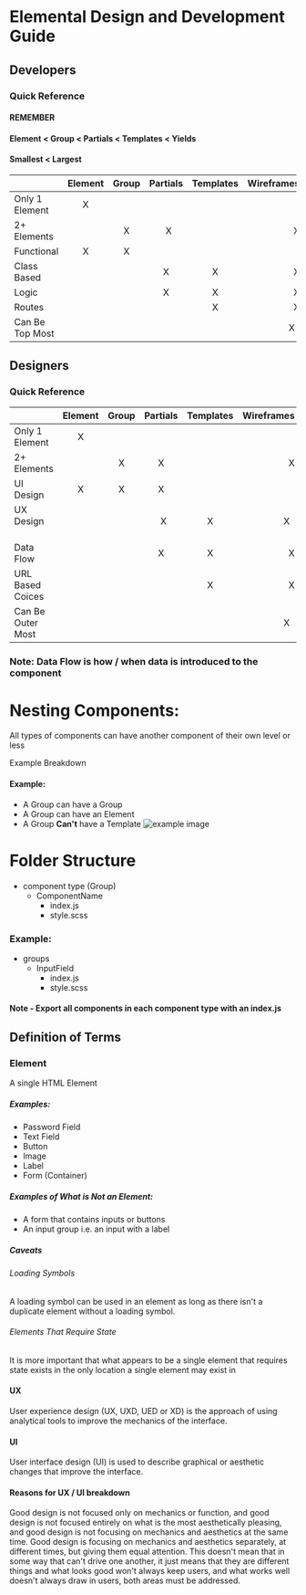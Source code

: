 # Elemental Design and Development Guide

## Developers
### Quick Reference
#### REMEMBER 
#### Element < Group < Partials < Templates < Yields
#### Smallest < Largest

|                 | Element   | Group | Partials | Templates | Wireframes |
| :-------------  |:---------:| :---: | :-------:| :------:  | ---------: |
| Only 1 Element  |     X     |       |          |           |            | 
| 2+  Elements    |           |   X   |     X    |           |      X     |
| Functional      |     X     |   X   |          |           |            |
| Class Based     |           |       |     X    |     X     |      X     |
| Logic           |           |       |     X    |     X     |      X     | 
| Routes          |           |       |          |     X     |      X     |
| Can Be Top Most |           |       |          |           |      X     |




## Designers
### Quick Reference

|                   | Element   | Group | Partials | Templates | Wireframes |
| :---------------  |:---------:| :---: | :-------:| :------:  | ---------: |
| Only 1 Element    |     X     |       |          |           |            | 
| 2+  Elements      |           |   X   |     X    |           |      X     |
| UI Design         |     X     |   X   |     X    |           |            |
| UX Design         |           |       |     X    |     X     |      X     | 
| Data Flow         |           |       |     X    |     X     |      X     | 
| URL Based Coices  |           |       |          |     X     |      X     |
| Can Be Outer Most |           |       |          |           |      X     |

### Note: Data Flow is how / when data is introduced to the component

# Nesting Components:
All types of components can have another component of their own level or less

Example Breakdown

#### Example:
* A Group can have a Group
* A Group can have an Element
* A Group **Can't** have a Template
![example image](/example.png?raw=true)

# Folder Structure
* component type (Group)
  * ComponentName
    * index.js
    * style.scss

### Example:
* groups
  * InputField
    * index.js
    * style.scss
#### Note - Export all components in each component type with an index.js
## Definition of Terms


### Element
A single HTML Element
##### Examples: 
* Password Field
* Text Field
* Button
* Image
* Label
* Form (Container)

##### Examples of What is Not an Element:
* A form that contains inputs or buttons
* An input group i.e. an input with a label

##### Caveats
###### Loading Symbols
A loading symbol can be used in an element as long as there isn't
a duplicate element without a loading symbol.

###### Elements That Require State
It is more important that what appears to be a single element that requires state exists in the only location a single element may exist in

#### UX
User experience design (UX, UXD, UED or XD) is the approach of using analytical tools to improve the mechanics of the interface.

#### UI
User interface design (UI) is used to describe graphical or aesthetic changes that improve the interface.  

#### Reasons for UX / UI breakdown
Good design is not focused only on mechanics or function, and good design is not focused entirely on what is the most aesthetically pleasing, and good design is not focusing on mechanics and aesthetics at the same time. Good design is focusing on mechanics and aesthetics separately, at different times, but giving them equal attention. 
This doesn't mean that in some way that can't drive one another, it just means that they are different things and what looks good won't always keep users, and what works well doesn't always draw in users, both areas must be addressed.
